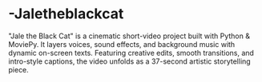 # -Jaletheblackcat
"Jale the Black Cat" is a cinematic short-video project built with Python &amp; MoviePy. It layers voices, sound effects, and background music with dynamic on-screen texts. Featuring creative edits, smooth transitions, and intro-style captions, the video unfolds as a 37-second artistic storytelling piece.
